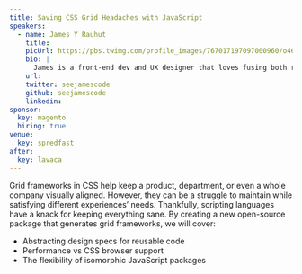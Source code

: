 ```yaml
---
title: Saving CSS Grid Headaches with JavaScript
speakers:
  - name: James Y Rauhut
    title:
    picUrl: https://pbs.twimg.com/profile_images/767017197097000960/o46faNuz_400x400.jpg
    bio: |
      James is a front-end dev and UX designer that loves fusing both roles. He enjoys talking about design systems, progressive web apps, and that horrid CSS-in-JS. Serious contributions to the web dev community include CSS Gridish and Create React App DevOps. Not-so-serious contributions include <a href="https://IsTexasBackYet.com">IsTexasBackYet.com</a>.
    url:
    twitter: seejamescode
    github: seejamescode
    linkedin:
sponsor:
  key: magento
  hiring: true
venue:
  key: spredfast
after:
  key: lavaca
---
```


Grid frameworks in CSS help keep a product, department, or even a whole company visually aligned. However, they can be a struggle to maintain while satisfying different experiences’ needs. Thankfully, scripting languages have a knack for keeping everything sane. By creating a new open-source package that generates grid frameworks, we will cover:

* Abstracting design specs for reusable code
* Performance vs CSS browser support
* The flexibility of isomorphic JavaScript packages
